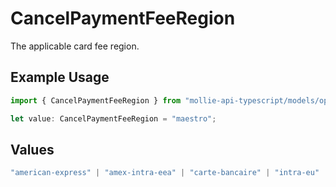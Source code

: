 # CancelPaymentFeeRegion

The applicable card fee region.

## Example Usage

```typescript
import { CancelPaymentFeeRegion } from "mollie-api-typescript/models/operations";

let value: CancelPaymentFeeRegion = "maestro";
```

## Values

```typescript
"american-express" | "amex-intra-eea" | "carte-bancaire" | "intra-eu" | "intra-eu-corporate" | "domestic" | "maestro" | "other" | "inter" | "intra_eea"
```